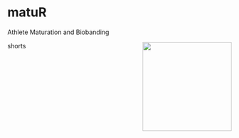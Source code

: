 # matuR
Athlete Maturation and Biobanding

shorts <img src="man/mature/logo.png" align="right" width="200" />
